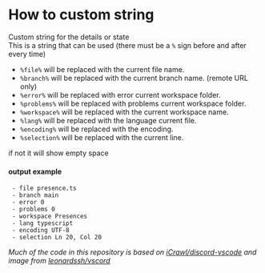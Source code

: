 # How to custom string
Custom string for the details or state <br>
This is a string that can be used (there must be a `%` sign before and after every time) <br>

- `%file%` will be replaced with the current file name.
- `%branch%` will be replaced with the current branch name. (remote URL only)
- `%error%` will be replaced with error current workspace folder.
- `%problems%` will be replaced with problems current workspace folder.
- `%workspace%` will be replaced with the current workspace name.
- `%lang%` will be replaced with the language current file.
- `%encoding%` will be replaced with the encoding.
- `%selection%` will be replaced with the current line.

if not it will show empty space

#### output example

```
 - file presence.ts
 - branch main
 - error 0
 - problems 0
 - workspace Presences
 - lang typescript
 - encoding UTF-8
 - selection Ln 20, Col 20
```

_Much of the code in this repository is based on [iCrawl/discord-vscode](https://github.com/iCrawl/discord-vscode) and image from [leonardssh/vscord](https://github.com/leonardssh/vscord/tree/main/assets/icons)_
